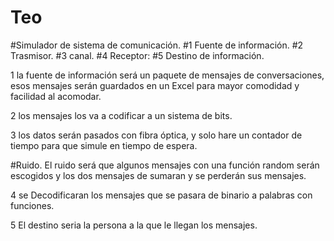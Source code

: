 # Teo
#Simulador de sistema de comunicación.
#1 Fuente de información.
#2 Trasmisor.
#3 canal.
#4 Receptor:
#5 Destino de información.

1 la fuente de información será un paquete de mensajes de conversaciones, esos mensajes serán guardados en un Excel para mayor comodidad y facilidad al acomodar.

2 los mensajes los va a codificar a un sistema de bits.

3 los datos serán pasados con fibra óptica, y solo hare un contador de tiempo para que simule en tiempo de espera.

#Ruido. El ruido será que algunos mensajes con una función random serán escogidos y los dos mensajes de sumaran y se perderán sus mensajes.

4 se Decodificaran los mensajes que se pasara de binario a palabras con funciones. 

5 El destino seria la persona a la que le llegan los mensajes.
